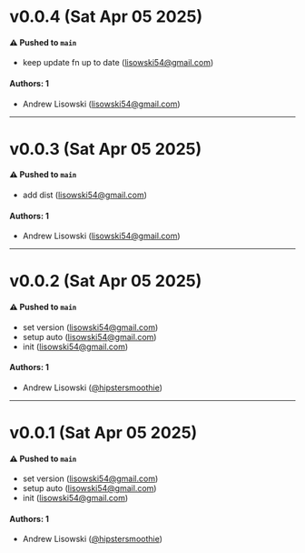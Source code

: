 # v0.0.4 (Sat Apr 05 2025)

#### ⚠️ Pushed to `main`

- keep update fn up to date (lisowski54@gmail.com)

#### Authors: 1

- Andrew Lisowski (lisowski54@gmail.com)

---

# v0.0.3 (Sat Apr 05 2025)

#### ⚠️ Pushed to `main`

- add dist (lisowski54@gmail.com)

#### Authors: 1

- Andrew Lisowski (lisowski54@gmail.com)

---

# v0.0.2 (Sat Apr 05 2025)

#### ⚠️ Pushed to `main`

- set version (lisowski54@gmail.com)
- setup auto (lisowski54@gmail.com)
- init (lisowski54@gmail.com)

#### Authors: 1

- Andrew Lisowski ([@hipstersmoothie](https://github.com/hipstersmoothie))

---

# v0.0.1 (Sat Apr 05 2025)

#### ⚠️ Pushed to `main`

- set version (lisowski54@gmail.com)
- setup auto (lisowski54@gmail.com)
- init (lisowski54@gmail.com)

#### Authors: 1

- Andrew Lisowski ([@hipstersmoothie](https://github.com/hipstersmoothie))

